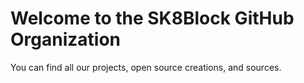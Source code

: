 
# Welcome to the SK8Block GitHub Organization

You can find all our projects, open source creations, and sources.
